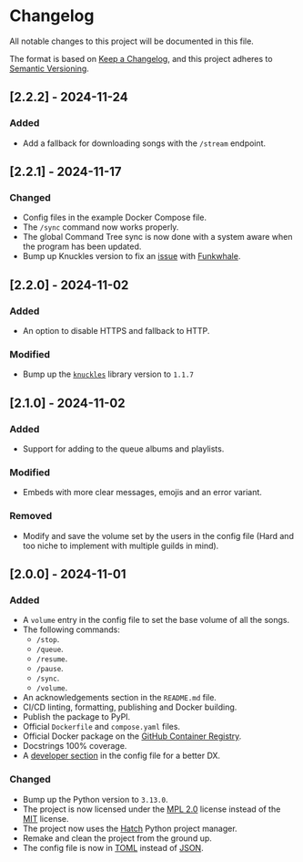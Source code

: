 # Changelog

All notable changes to this project will be documented in this file.

The format is based on [Keep a Changelog](https://keepachangelog.com/en/1.1.0/),
and this project adheres to [Semantic Versioning](https://semver.org/spec/v2.0.0.html).

## [2.2.2] - 2024-11-24
### Added
- Add a fallback for downloading songs with the `/stream` endpoint.

## [2.2.1] - 2024-11-17
### Changed
- Config files in the example Docker Compose file.
- The `/sync` command now works properly.
- The global Command Tree sync is now done with a system aware when the program has been updated.
- Bump up Knuckles version to fix an [issue](https://github.com/kutu-dev/disopy/issues/16) with [Funkwhale](https://www.funkwhale.audio).

## [2.2.0] - 2024-11-02
### Added
- An option to disable HTTPS and fallback to HTTP.

### Modified
- Bump up the [`knuckles`](https://github.com/kutu-dev/knuckles) library version to `1.1.7`

## [2.1.0] - 2024-11-02
### Added
- Support for adding to the queue albums and playlists.

### Modified
- Embeds with more clear messages, emojis and an error variant.

### Removed
- Modify and save the volume set by the users in the config file (Hard and too niche to implement with multiple guilds in mind).

## [2.0.0] - 2024-11-01

### Added
- A `volume` entry in the config file to set the base volume of all the songs.
- The following commands:
    - `/stop`.
    - `/queue`.
    - `/resume`.
    - `/pause`.
    - `/sync`.
    - `/volume`.
- An acknowledgements section in the `README.md` file.
- CI/CD linting, formatting, publishing and Docker building.
- Publish the package to PyPI.
- Official `Dockerfile` and `compose.yaml` files.
- Official Docker package on the [GitHub Container Registry](ghcr.io).
- Docstrings 100% coverage.
- A [developer section](./CONTRIBUTING.md) in the config file for a better DX.

### Changed
- Bump up the Python version to `3.13.0`.
- The project is now licensed under the [MPL 2.0](https://www.mozilla.org/en-US/MPL/) license instead of the [MIT](https://opensource.org/license/MIT) license.
- The project now uses the [Hatch](https://hatch.pypa.io/latest/) Python project manager.
- Remake and clean the project from the ground up.
- The config file is now in [TOML](https://toml.io/) instead of [JSON](https://www.json.org/).
